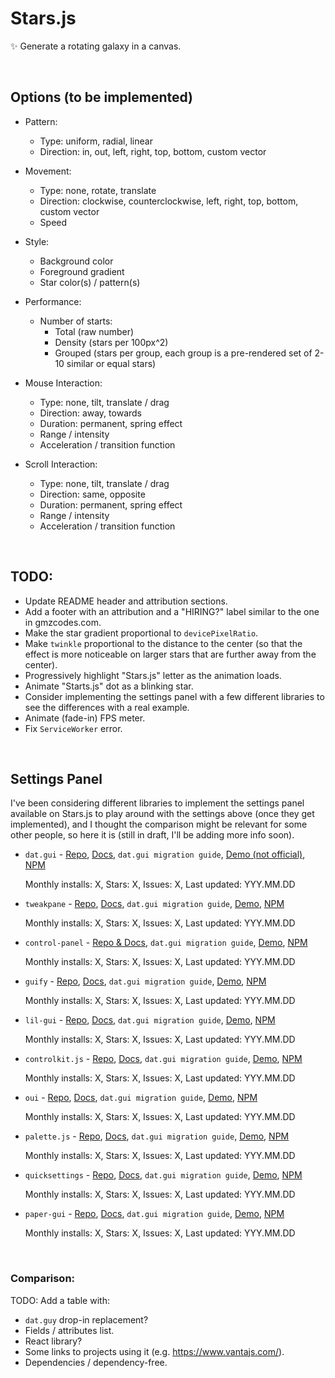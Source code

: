 # Stars.js

✨ Generate a rotating galaxy in a canvas.

<br />


## Options (to be implemented)

- Pattern:
    - Type: uniform, radial, linear
    - Direction: in, out, left, right, top, bottom, custom vector

- Movement:
    - Type: none, rotate, translate
    - Direction: clockwise, counterclockwise, left, right, top, bottom, custom vector
    - Speed

- Style:
    - Background color
    - Foreground gradient
    - Star color(s) / pattern(s)

- Performance:
    - Number of starts:
        - Total (raw number)
        - Density (stars per 100px^2)
        - Grouped (stars per group, each group is a pre-rendered set of 2-10 similar or equal stars)

- Mouse Interaction:
    - Type: none, tilt, translate / drag
    - Direction: away, towards
    - Duration: permanent, spring effect
    - Range / intensity
    - Acceleration / transition function

- Scroll Interaction:
    - Type: none, tilt, translate / drag
    - Direction: same, opposite
    - Duration: permanent, spring effect
    - Range / intensity
    - Acceleration / transition function

<br />


## TODO:

- Update README header and attribution sections.
- Add a footer with an attribution and a "HIRING?" label similar to the one in gmzcodes.com.
- Make the star gradient proportional to `devicePixelRatio`.
- Make `twinkle` proportional to the distance to the center (so that the effect is more noticeable on larger stars that are further away from the center).
- Progressively highlight "Stars.js" letter as the animation loads.
- Animate "Starts.js" dot as a blinking star.
- Consider implementing the settings panel with a few different libraries to see the differences with a real example.
- Animate (fade-in) FPS meter.
- Fix `ServiceWorker` error.

<br />


## Settings Panel

I've been considering different libraries to implement the settings panel available on Stars.js to play around with the settings above (once they get implemented), and I thought the comparison might be relevant for some other people, so here it is (still in draft, I'll be adding more info soon).

- `dat.gui` - [Repo](https://github.com/dataarts/dat.gui), [Docs](https://github.com/dataarts/dat.gui/blob/master/API.md), `dat.gui migration guide`, [Demo (not official)](https://sbcode.net/threejs/dat-gui/), [NPM](https://www.npmjs.com/package/dat.gui)

  Monthly installs: X, Stars: X, Issues: X, Last updated: YYY.MM.DD

- `tweakpane` - [Repo](https://github.com/cocopon/tweakpane), [Docs](https://tweakpane.github.io/docs/), `dat.gui migration guide`, [Demo](), [NPM]()

  Monthly installs: X, Stars: X, Issues: X, Last updated: YYY.MM.DD

- `control-panel` - [Repo & Docs](https://github.com/freeman-lab/control-panel?tab=readme-ov-file), `dat.gui migration guide`, [Demo](https://control-panel.surge.sh/), [NPM]()

  Monthly installs: X, Stars: X, Issues: X, Last updated: YYY.MM.DD

- `guify` - [Repo](https://github.com/colejd/guify), [Docs](), `dat.gui migration guide`, [Demo](), [NPM]()

  Monthly installs: X, Stars: X, Issues: X, Last updated: YYY.MM.DD

- `lil-gui` - [Repo](https://github.com/georgealways/lil-gui), [Docs](https://lil-gui.georgealways.com/), `dat.gui migration guide`, [Demo](https://lil-gui.georgealways.com/examples/basic/), [NPM]()

  Monthly installs: X, Stars: X, Issues: X, Last updated: YYY.MM.DD

- `controlkit.js` - [Repo](https://github.com/automat/controlkit.js), [Docs](), `dat.gui migration guide`, [Demo](), [NPM]()

  Monthly installs: X, Stars: X, Issues: X, Last updated: YYY.MM.DD

- `oui` - [Repo](https://github.com/wearekuva/oui), [Docs](), `dat.gui migration guide`, [Demo](), [NPM]()

  Monthly installs: X, Stars: X, Issues: X, Last updated: YYY.MM.DD

- `palette.js` - [Repo](https://github.com/lehni/palette.js), [Docs](), `dat.gui migration guide`, [Demo](), [NPM]()

  Monthly installs: X, Stars: X, Issues: X, Last updated: YYY.MM.DD

- `quicksettings` - [Repo](https://github.com/bit101/quicksettings), [Docs](), `dat.gui migration guide`, [Demo](), [NPM]()

  Monthly installs: X, Stars: X, Issues: X, Last updated: YYY.MM.DD

- `paper-gui` - [Repo](https://github.com/google/paper-gui), [Docs](), `dat.gui migration guide`, [Demo](), [NPM]()

  Monthly installs: X, Stars: X, Issues: X, Last updated: YYY.MM.DD

<br />


### Comparison:

TODO: Add a table with:

- `dat.guy` drop-in replacement?
- Fields / attributes list.
- React library?
- Some links to projects using it (e.g. https://www.vantajs.com/).
- Dependencies / dependency-free.
